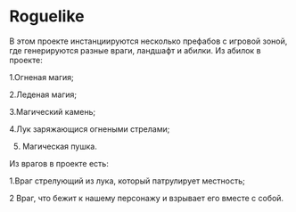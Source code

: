 # Roguelike

В этом проекте инстанциируются несколько префабов с игровой зоной, где генерируются разные враги, ландшафт и абилки. 
Из абилок в проекте:

1.Огненая магия;

2.Леденая магия;

3.Магический камень;

4.Лук заряжающися огнеными стрелами;

5. Магическая пушка.

Из врагов в проекте есть:

1.Враг стрелующий из лука, который патрулирует местность;

2 Враг, что бежит к нашему персонажу и взрывает его вместе с собой.
